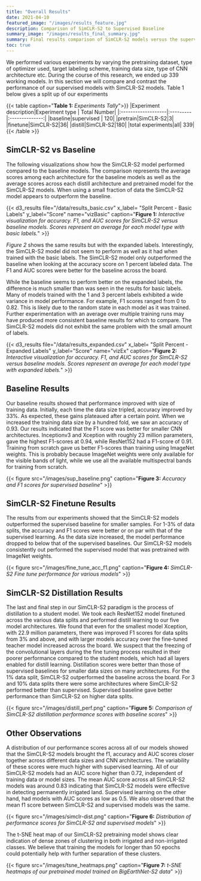 ```yaml
---
title: "Overall Results"
date: 2021-04-10
featured_image: "/images/results_feature.jpg"
description: Comparison of SimCLR-S2 to Supervised Baseline
summary_image: "/images/results_final_summary.jpg"
summary: Final results comparison of SimCLR-S2 models versus the supervised baseline.
toc: true
---
```

We performed various experiments by varying the pretraining dataset, type of optimizer used, target labeling scheme, training data size, type of CNN architecture etc. During the course of this research, we ended up  339 working models. In this section we will compare and contrast the  performance  of  our supervised  models with SimCLR-S2 models. Table 1 below gives a split up of our experiments

{{< table caption="**Table 1:** *Experiments Tally*">}}
|Experiment description|Experiment type | Total Number|
|:-------------------|:---------|:--------------:|
|baseline|supervised | 120|
|pretrain|SimCLR-S2|3|
|finetune|SimCLR-S2|36|
|distill|SimCLR-S2|180|
|total experiments|all| 339|
{{< /table >}}

## SimCLR-S2 vs Baseline

The following visualizations show how the SimCLR-S2 model performed compared to the baseline models. The comparison represents the average scores among each architecture for the baseline models as well as the average scores across each distill architecture and pretrained model for the SimCLR-S2 models. When using a small fraction of data the SimCLR-S2 model appears to outperform the baseline.

{{< d3_results file="/data/results_basic.csv" x_label= "Split Percent - Basic Labels" y_label="Score" name="vizBasic" caption="**Figure 1:** *Interactive visualization for accuracy. F1, and AUC scores for SimCLR-S2 versus baseline models. Scores represent an average for each model type with basic labels.*" >}}

_Figure 2_ shows the same results but with the expanded labels. Interestingly, the SimCLR-S2 model did not seem to perform as well as it had when trained with the basic labels. The SimCLR-S2 model only outperformed the baseline when looking at the accuracy score on 1 percent labeled data. The F1 and AUC scores were better for the baseline across the board.

While the baseline seems to perform better on the expanded labels, the difference is much smaller than was seen in the results for basic labels. Many of models trained with the 1 and 3 percent labels exhibited a wide variance in model performance. For example, F1 scores ranged from 0 to 0.82. This is likely due to the random state in each model as it was trained. Further experimentation with an average over multiple training runs may have produced more consistent baseline results for which to compare. The SimCLR-S2 models did not exhibit the same problem with the small amount of labels.

{{< d3_results file="/data/results_expanded.csv" x_label= "Split Percent - Expanded Labels" y_label="Score" name="vizEx" caption="**Figure 2:** *Interactive visualization for accuracy. F1, and AUC scores for SimCLR-S2 versus baseline models. Scores represent an average for each model type with expanded labels.*" >}}


## Baseline Results
Our baseline results showed that performance improved with size of training data. Initially,  each time the data size tripled,  accuracy improved by 33%.    As  expected,  these  gains  plateaued  after a certain point.   When we increased the training data size by a hundred fold, we saw an accuracy of  0.93.   Our  results  indicated  that  the  F1  score was better for smaller CNN architectures. Inceptionv3 and Xception with roughly 23 million parameters, gave the highest F1-scores at 0.94, while ResNet152 had a F1-score of 0.91. Training from scratch gave us better F1-scores than training using ImageNet weights.  This is probably because ImageNet weights were only available for the visible bands of light, while we use all the available multispectral bands for training from scratch.

{{< figure src="/images/sup_baseline.png" caption="**Figure 3:** *Accuracy and F1 scores for supervised baseline*" >}}

## SimCLR-S2 Finetune Results
The results from our experiments showed that the SimCLR-S2  models  outperformed  the  supervised baseline for smaller samples. For 1-3% of data splits, the accuracy and F1 scores were better or on par with that of  the  supervised  learning.   As  the  data  size  increased, the model performance dropped to below that  of  the  supervised  baselines.   Our  SimCLR-S2  models  consistently  out performed  the  supervised model that was pretrained with ImageNet weights.

{{< figure src="/images/fine_tune_acc_f1.png" caption="**Figure 4:** *SimCLR-S2 Fine tune performance for various models*" >}}

## SimCLR-S2 Distillation Results
The last and final step in our SimCLR-S2 paradigm is the process of distillation to a student model.  We took each ResNet152 model finetuned across the various data splits and performed distill learning to our five model architectures.  We found that  even  for  the  smallest  model  Xception,  with 22.9  million  parameters,  there  was  improved  F1 scores for data splits from 3% and above, and with larger models accuracy over the fine-tuned teacher model increased across the board. We suspect that the freezing of the convolutional layers during the fine tuning process resulted in their poorer performance compared to the student models, which had all layers enabled for distill learning. Distillation scores were better than those of supervised baselines for smaller data sizes on many architectures. For the 1% data split, SimCLR-S2 outperformed the baseline across the board.  For 3 and 10% data splits there were some architectures where SimCLR-S2 performed better than supervised. Supervised baseline gave  better  performance  than  SimCLR-S2  on higher data splits.

{{< figure src="/images/distill_perf.png" caption="**Figure 5:** *Comparison of SimCLR-S2 distillation performance scores with baseline scores*" >}}

## Other Observations

A distribution of our performance scores across all  of  our models  showed  that  the SimCLR-S2 models brought the f1, accuracy and AUC  scores closer  together  across  different  data sizes  and  CNN  architectures.   The  variability  of these  scores  were  much  higher  with  supervised learning. All of our SimCLR-S2 models had an AUC score higher than 0.72, independent of training data or model sizes.  The mean AUC score across all SimCLR-S2  models  was  around  0.83  indicating that SimCLR-S2 models were effective in detecting permanently irrigated land.   Supervised  learning  on  the other  hand,  had  models  with  AUC  scores  as  low as 0.5.  We also observed that the mean f1 score between SimCLR-S2 and supervised models was the same.

{{< figure src="/images/simclr-dist.png" caption="**Figure 6:** *Distribution of performance scores for SimCLR-S2 and supervised models*" >}}

The t-SNE heat map of our SimCLR-S2 pretraining model shows clear indication of dense zones of clustering in both irrigated and non-irrigated classes. We believe that training the models for longer than 50 epochs could potentially help with further separation of these clusters.

{{< figure src="/images/tsne_heatmaps.png" caption="**Figure 7:** *t-SNE heatmaps of our pretrained model trained on BigEarthNet-S2 data*" >}}

